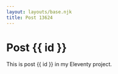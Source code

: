 ```yaml
---
layout: layouts/base.njk
title: Post 13624
---
```


# Post {{ id }}

This is post {{ id }} in my Eleventy project.
